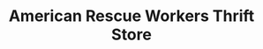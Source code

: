 ---
title: "American Rescue Workers Thrift Store"
url: /washington/american-rescue-workers-thrift-store/
shop: charity
---